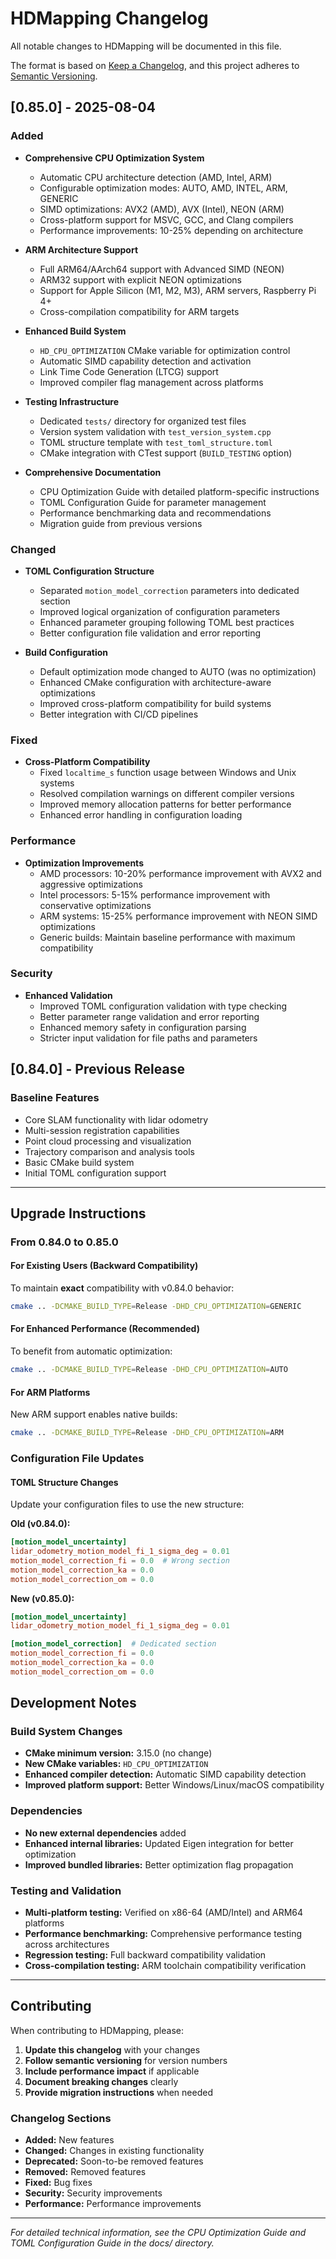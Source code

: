 # HDMapping Changelog

All notable changes to HDMapping will be documented in this file.

The format is based on [Keep a Changelog](https://keepachangelog.com/en/1.0.0/),
and this project adheres to [Semantic Versioning](https://semver.org/spec/v2.0.0.html).

## [0.85.0] - 2025-08-04

### Added
- **Comprehensive CPU Optimization System**
  - Automatic CPU architecture detection (AMD, Intel, ARM)
  - Configurable optimization modes: AUTO, AMD, INTEL, ARM, GENERIC
  - SIMD optimizations: AVX2 (AMD), AVX (Intel), NEON (ARM)
  - Cross-platform support for MSVC, GCC, and Clang compilers
  - Performance improvements: 10-25% depending on architecture

- **ARM Architecture Support**
  - Full ARM64/AArch64 support with Advanced SIMD (NEON)
  - ARM32 support with explicit NEON optimizations
  - Support for Apple Silicon (M1, M2, M3), ARM servers, Raspberry Pi 4+
  - Cross-compilation compatibility for ARM targets

- **Enhanced Build System**
  - `HD_CPU_OPTIMIZATION` CMake variable for optimization control
  - Automatic SIMD capability detection and activation
  - Link Time Code Generation (LTCG) support
  - Improved compiler flag management across platforms

- **Testing Infrastructure**
  - Dedicated `tests/` directory for organized test files
  - Version system validation with `test_version_system.cpp`
  - TOML structure template with `test_toml_structure.toml`
  - CMake integration with CTest support (`BUILD_TESTING` option)

- **Comprehensive Documentation**
  - CPU Optimization Guide with detailed platform-specific instructions
  - TOML Configuration Guide for parameter management
  - Performance benchmarking data and recommendations
  - Migration guide from previous versions

### Changed
- **TOML Configuration Structure**
  - Separated `motion_model_correction` parameters into dedicated section
  - Improved logical organization of configuration parameters
  - Enhanced parameter grouping following TOML best practices
  - Better configuration file validation and error reporting

- **Build Configuration**
  - Default optimization mode changed to AUTO (was no optimization)
  - Enhanced CMake configuration with architecture-aware optimizations
  - Improved cross-platform compatibility for build systems
  - Better integration with CI/CD pipelines

### Fixed
- **Cross-Platform Compatibility**
  - Fixed `localtime_s` function usage between Windows and Unix systems
  - Resolved compilation warnings on different compiler versions
  - Improved memory allocation patterns for better performance
  - Enhanced error handling in configuration loading

### Performance
- **Optimization Improvements**
  - AMD processors: 10-20% performance improvement with AVX2 and aggressive optimizations
  - Intel processors: 5-15% performance improvement with conservative optimizations
  - ARM systems: 15-25% performance improvement with NEON SIMD optimizations
  - Generic builds: Maintain baseline performance with maximum compatibility

### Security
- **Enhanced Validation**
  - Improved TOML configuration validation with type checking
  - Better parameter range validation and error reporting
  - Enhanced memory safety in configuration parsing
  - Stricter input validation for file paths and parameters

## [0.84.0] - Previous Release

### Baseline Features
- Core SLAM functionality with lidar odometry
- Multi-session registration capabilities
- Point cloud processing and visualization
- Trajectory comparison and analysis tools
- Basic CMake build system
- Initial TOML configuration support

---

## Upgrade Instructions

### From 0.84.0 to 0.85.0

#### For Existing Users (Backward Compatibility)
To maintain **exact** compatibility with v0.84.0 behavior:
```bash
cmake .. -DCMAKE_BUILD_TYPE=Release -DHD_CPU_OPTIMIZATION=GENERIC
```

#### For Enhanced Performance (Recommended)
To benefit from automatic optimization:
```bash
cmake .. -DCMAKE_BUILD_TYPE=Release -DHD_CPU_OPTIMIZATION=AUTO
```

#### For ARM Platforms
New ARM support enables native builds:
```bash
cmake .. -DCMAKE_BUILD_TYPE=Release -DHD_CPU_OPTIMIZATION=ARM
```

### Configuration File Updates

#### TOML Structure Changes
Update your configuration files to use the new structure:

**Old (v0.84.0):**
```toml
[motion_model_uncertainty]
lidar_odometry_motion_model_fi_1_sigma_deg = 0.01
motion_model_correction_fi = 0.0  # Wrong section
motion_model_correction_ka = 0.0
motion_model_correction_om = 0.0
```

**New (v0.85.0):**
```toml
[motion_model_uncertainty]
lidar_odometry_motion_model_fi_1_sigma_deg = 0.01

[motion_model_correction]  # Dedicated section
motion_model_correction_fi = 0.0
motion_model_correction_ka = 0.0
motion_model_correction_om = 0.0
```

## Development Notes

### Build System Changes
- **CMake minimum version:** 3.15.0 (no change)
- **New CMake variables:** `HD_CPU_OPTIMIZATION`
- **Enhanced compiler detection:** Automatic SIMD capability detection
- **Improved platform support:** Better Windows/Linux/macOS compatibility

### Dependencies
- **No new external dependencies** added
- **Enhanced internal libraries:** Updated Eigen integration for better optimization
- **Improved bundled libraries:** Better optimization flag propagation

### Testing and Validation
- **Multi-platform testing:** Verified on x86-64 (AMD/Intel) and ARM64 platforms
- **Performance benchmarking:** Comprehensive performance testing across architectures
- **Regression testing:** Full backward compatibility validation
- **Cross-compilation testing:** ARM toolchain compatibility verification

---

## Contributing

When contributing to HDMapping, please:

1. **Update this changelog** with your changes
2. **Follow semantic versioning** for version numbers
3. **Include performance impact** if applicable
4. **Document breaking changes** clearly
5. **Provide migration instructions** when needed

### Changelog Sections
- **Added:** New features
- **Changed:** Changes in existing functionality
- **Deprecated:** Soon-to-be removed features
- **Removed:** Removed features
- **Fixed:** Bug fixes
- **Security:** Security improvements
- **Performance:** Performance improvements

---

*For detailed technical information, see the CPU Optimization Guide and TOML Configuration Guide in the docs/ directory.*
